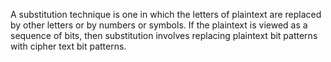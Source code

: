 A substitution technique is one in which the letters of plaintext are replaced by other letters or by numbers or symbols. If the plaintext is viewed as a sequence of bits, then substitution involves replacing plaintext bit patterns with cipher text bit patterns.
